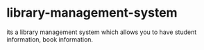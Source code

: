 # library-management-system
its a library management system which allows you to have student information, book information. 
